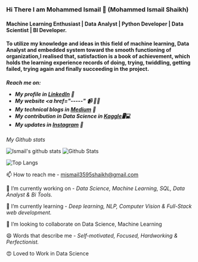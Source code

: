 
### Hi There I am Mohammed Ismail 👋 (Mohammed Ismail Shaikh)

<h4>Machine Learning Enthusiast | Data Analyst | Python Developer | Data Scientist | BI Developer.</h4>
<h4>To utilize my knowledge and ideas in this field of machine learning, Data Analyst and embedded system toward the smooth functioning of organization,I realised that, satisfaction is a book of achievement, which holds the learning experience records of doing, trying, twiddling, getting failed, trying again and finally succeeding in the project.</h4>


<h5>Reach me on:
  
- My profile in <a href="https://www.linkedin.com/in/mohammad-ismail-3595-shaikh-3124b96a/">LinkedIn</a> 💼 
- My website <a href="-----"</a> 📹 ✍🏾
- My technical blogs in <a href="[https://medium.com/](https://medium.com/@ismail46h.shaikh)">Medium</a> 🏓
- My contribution in Data Science in <a href="------">Kaggle</a>🖥💻
- My updates in <a href="https://www.instagram.com/datascience_inside/">Instagram</a> 💬</h5>


*My Github stats*

![Ismail's github stats](https://github-readme-stats.vercel.app/api?username=ismailshaikh)
![Github Stats ](https://github-readme-streak-stats.herokuapp.com/?user=ismailshaikh)

![Top Langs](https://github-readme-stats.vercel.app/api/top-langs/?username=ismailshaikh)

:mailbox: How to reach me - mismail3595shaikh@gmail.com

🔭 I’m currently working on - *Data Science, Machine Learning, SQL,  Data Analyst & Bi Tools.*

🌱 I’m currently learning - *Deep learning, NLP, Computer Vision & Full-Stack web development.*

👯 I’m looking to collaborate on Data Science, Machine Learning

😄 Words that describe me - *Self-motivated, Focused, Hardworking & Perfectionist.*

:heart_eyes: Loved to Work in Data Science 
